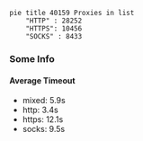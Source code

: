 
```mermaid
pie title 40159 Proxies in list
    "HTTP" : 28252
    "HTTPS": 10456
    "SOCKS" : 8433
```

### Some Info
#### Average Timeout

- mixed: 5.9s
- http: 3.4s
- https: 12.1s
- socks: 9.5s